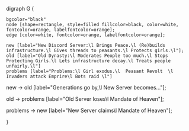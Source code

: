 digraph G {

    bgcolor="black"
    node [shape=rectangle, style=filled fillcolor=black, color=white, fontcolor=orange, labelfontcolor=orange];
    edge [color=white, fontcolor=orange, labelfontcolor=orange];

    new [label="New Discord Server:\l Brings Peace.\l (Re)builds infrastructure.\l Gives threads to peasants.\l Protects girls.\l"];
    old [label="Old Dynasty:\l Moderates People too much.\l Stops Protecting Girls.\l Lets infrastructure decay.\l Treats people unfairly.\l"]
    problems [label="Problems:\l Girl exodus.\l  Peasant Revolt  \l Invaders attack Emprire\l Bots raid \l"]
    

  new -> old [label="Generations go by,\l New Server becomes..."];

  old -> problems [label="Old Server loses\l Mandate of Heaven"];
  
  problems -> new [label="New Server claims\l Mandate of Heaven"];
  
  

}
